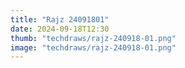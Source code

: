 ```yaml
---
title: "Rajz 24091801"
date: 2024-09-18T12:30
thumb: "techdraws/rajz-240918-01.png"
image: "techdraws/rajz-240918-01.png"
---
```

